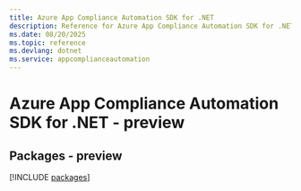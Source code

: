 ```yaml
---
title: Azure App Compliance Automation SDK for .NET
description: Reference for Azure App Compliance Automation SDK for .NET
ms.date: 08/20/2025
ms.topic: reference
ms.devlang: dotnet
ms.service: appcomplianceautomation
---
```

# Azure App Compliance Automation SDK for .NET - preview
## Packages - preview
[!INCLUDE [packages](app-compliance-automation-index.md)]